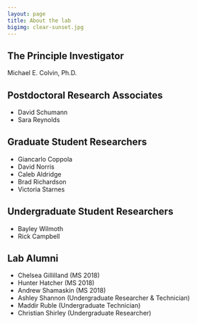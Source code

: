 ```yaml
---
layout: page
title: About the lab
bigimg: clear-sunset.jpg
---
```



## The Principle Investigator

Michael E. Colvin, Ph.D.

## Postdoctoral Research Associates

* David Schumann
* Sara Reynolds

## Graduate Student Researchers

* Giancarlo Coppola
* David Norris
* Caleb Aldridge
* Brad Richardson
* Victoria Starnes


## Undergraduate Student Researchers

* Bayley Wilmoth
* Rick Campbell

## Lab Alumni

* Chelsea Gillilland (MS 2018)
* Hunter Hatcher (MS 2018)
* Andrew Shamaskin (MS 2018)
* Ashley Shannon (Undergraduate Researcher & Technician)
* Maddir Ruble (Undergraduate Technician)
* Christian Shirley (Undergraduate Researcher)
